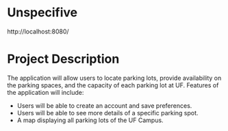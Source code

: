 # Unspecifive
http://localhost:8080/

# Project Description
The application will allow users to locate parking lots, provide availability on the parking spaces, and the capacity of each parking lot at UF. Features of the application will include:

* Users will be able to create an account and save preferences.
* Users will be able to see more details of a specific parking spot.
* A map displaying all parking lots of the UF Campus.

